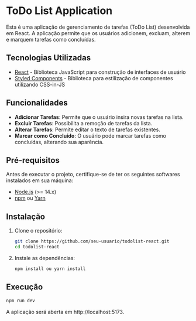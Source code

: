 # ToDo List Application

Esta é uma aplicação de gerenciamento de tarefas (ToDo List) desenvolvida em React. A aplicação permite que os usuários adicionem, excluam, alterem e marquem tarefas como concluídas. 

## Tecnologias Utilizadas

- [React](https://reactjs.org/) - Biblioteca JavaScript para construção de interfaces de usuário
- [Styled Components](https://styled-components.com/) - Biblioteca para estilização de componentes utilizando CSS-in-JS

## Funcionalidades

- **Adicionar Tarefas**: Permite que o usuário insira novas tarefas na lista.
- **Excluir Tarefas**: Possibilita a remoção de tarefas da lista.
- **Alterar Tarefas**: Permite editar o texto de tarefas existentes.
- **Marcar como Concluído**: O usuário pode marcar tarefas como concluídas, alterando sua aparência.

## Pré-requisitos

Antes de executar o projeto, certifique-se de ter os seguintes softwares instalados em sua máquina:

- [Node.js](https://nodejs.org/) (>= 14.x)
- [npm](https://www.npmjs.com/) ou [Yarn](https://yarnpkg.com/)

## Instalação

1. Clone o repositório:

   ```bash
   git clone https://github.com/seu-usuario/todolist-react.git
   cd todolist-react
    ```
2. Instale as dependências:
   ```bash
   npm install ou yarn install
   ```

## Execução
   ```bash
   npm run dev
   ```
A aplicação será aberta em http://localhost:5173.
